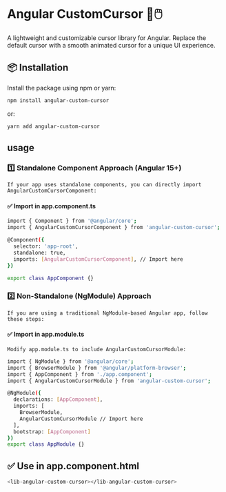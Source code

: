 # Angular CustomCursor 🎨🖱️
A lightweight and customizable cursor library for Angular. Replace the default cursor with a smooth animated cursor for a unique UI experience.

## 📦 Installation

Install the package using npm or yarn:

```bash
npm install angular-custom-cursor
```
or:
```bash
yarn add angular-custom-cursor
```

## usage

### 1️⃣ Standalone Component Approach (Angular 15+)
`If your app uses standalone components, you can directly import AngularCustomCursorComponent:`

#### ✅ Import in app.component.ts

```bash
import { Component } from '@angular/core';
import { AngularCustomCursorComponent } from 'angular-custom-cursor';

@Component({
  selector: 'app-root',
  standalone: true,
  imports: [AngularCustomCursorComponent], // Import here
})

export class AppComponent {}

```
### 2️⃣ Non-Standalone (NgModule) Approach
`If you are using a traditional NgModule-based Angular app, follow these steps:`
#### ✅ Import in app.module.ts
`Modify app.module.ts to include AngularCustomCursorModule:`
```bash
import { NgModule } from '@angular/core';
import { BrowserModule } from '@angular/platform-browser';
import { AppComponent } from './app.component';
import { AngularCustomCursorModule } from 'angular-custom-cursor';

@NgModule({
  declarations: [AppComponent],
  imports: [
    BrowserModule,
    AngularCustomCursorModule // Import here
  ],
  bootstrap: [AppComponent]
})
export class AppModule {}

```
## ✅ Use in app.component.html

```bash
<lib-angular-custom-cursor></lib-angular-custom-cursor>

```
